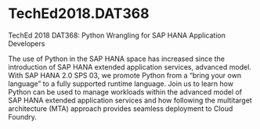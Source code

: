 # TechEd2018.DAT368
TechEd 2018 DAT368: Python Wrangling for SAP HANA Application Developers

The use of Python in the SAP HANA space has increased since the introduction of SAP HANA extended application services, advanced model. With SAP HANA 2.0 SPS 03, we promote Python from a “bring your own language” to a fully supported runtime language. Join us to learn how Python can be used to manage workloads within the advanced model of SAP HANA extended application services and how following the multitarget architecture (MTA) approach provides seamless deployment to Cloud Foundry.
